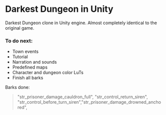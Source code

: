 # Darkest Dungeon in Unity
Darkest Dungeon clone in Unity engine.
Almost completely identical to the original game.

### To do next:
  - Town events
  - Tutorial
  - Narration and sounds
  - Predefined maps
  - Character and dungeon color LuTs
  - Finish all barks

Barks done:
>"str_prisoner_damage_cauldron_full", "str_control_return_siren", "str_control_before_turn_siren","str_prisoner_damage_drowned_anchored",
